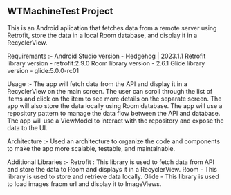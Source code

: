 WTMachineTest Project
----------------------
This is an Android aplication that fetches data from a remote server using Retrofit, store the data in a local Room database, and display it in a RecyclerView.

Requiremants :-
Android Studio version - Hedgehog | 2023.1.1
Retrofit library version - retrofit:2.9.0
Room library version - 2.6.1
Glide library version - glide:5.0.0-rc01

Usage :-
The app will fetch data from the API and display it in a RecyclerView on the main screen.
The user can scroll through the list of items and click on the item to see more details on the separate screen.
The app will also store the data locally using Room database.
The app will use a repository pattern to manage the data flow between the API and database.
The app will use a ViewModel to interact with the repository and expose the data to the UI.

Architecture :-
Used an architecture to organize the code and components to make the app more scalable, testable, and maintainable.

Additional Libraries :-
Retrofit : This library is used to fetch data from API and store the data to Room and displays it in a RecyclerView.
Room - This library is used to store and retrieve data locally.
Glide - This library is used to load images fraom url and display it to ImageViews.
